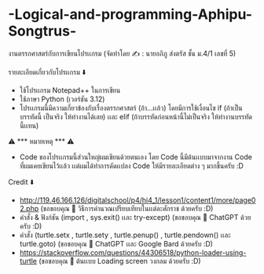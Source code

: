 # -Logical-and-programming-Aphipu-Songtrus-
งานตรรกศาสตร์กับการเขียนโปรเเกรม (จัดทำโดย ✍️ : นายอภิภู ส่งตรัส ชั้น ม.4/1 เลขที่ 5)

รายละเอียดเกี่ยวกับโปรเเกรม ⬇️
- ใช้โปรเเกรม Notepad++ ในการเขียน
- ใช้ภาษา Python (เวอร์ชัน 3.12)
- โปรเเกรมนี้มีความเกี่ยวข้องกับเรื่องตรรกศาสตร์ (ถ้า...เเล้ว) โดยมีการใช้เงื่อนไข if (ถ้าเป็นบรรทัดนี้ เป็นจริง ให้ทำงานได้เลย) เเละ elif (ถ้าบรรทัดก่อนหน้านี้ไม่เป็นจริง ให้ทำงานบรรทัดนี้เเทน)
 
⚠️ *** หมายเหตุ *** ⚠️
- Code ของโปรเเกรมนี้ส่วนใหญ่ผมเขียนด้วยตนเอง โดย Code นี้มีต้นเเบบมาจากงาน Code ที่ผมเคยเขียนไว้เเล้ว เเต่ผมได้ทำการดัดเเปลง Code ให้มีรายละเอียดต่าง ๆ มากขึ้นครับ :D

Credit ⬇️
- http://119.46.166.126/digitalschool/p4/hi4_1/lesson1/content1/more/page02.php (ขอขอบคุณ 🙏 วิธีการคำนวณเปรียบเทียบในเเต่ละศักราช ด้วยครับ :D)
- คำสั่ง & ฟังก์ชัน (import , sys.exit() เเละ try-except) (ขอขอบคุณ 🙏 ChatGPT ด้วยครับ :D)
- คำสั่ง (turtle.setx , turtle.sety , turtle.penup() , turtle.pendown() เเละ turtle.goto) (ขอขอบคุณ 🙏 ChatGPT เเละ Google Bard ด้วยครับ :D)
- https://stackoverflow.com/questions/44306518/python-loader-using-turtle (ขอขอบคุณ 🙏 ต้นเเบบ Loading screen วงกลม ด้วยครับ :D)
